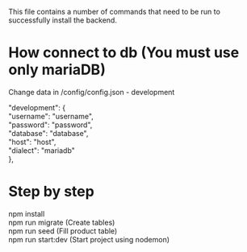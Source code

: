 This file contains a number of commands that need to be run to successfully install the backend.

# How connect to db (You must use only mariaDB)

Change data in /config/config.json - development

"development": { \
    "username": "username", \
    "password": "password", \
    "database": "database", \
    "host": "host", \
    "dialect": "mariadb" \
  },

# Step by step
npm install \
npm run migrate (Create tables) \
npm run seed (Fill product table) \
npm run start:dev (Start project using nodemon)
